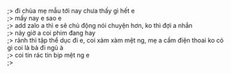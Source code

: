 ;> đi chùa mẹ mẫu tới nay chưa thấy gì hết e<br>
;> mấy nay e sao e<br>
;> add zalo a thì e sẽ chủ động nói chuyện hơn, ko thì đợi a nhắn<br>
;> nảy giờ a coi phim đang hay<br>
;> rảnh thì tập thể dục đi e, coi xàm xàm mệt ng, mẹ a cầm điện thoai ko có gì coi là bả đi ngủ à<br>
;> coi tin rác tin bịp mệt ng e<br>
;> 
